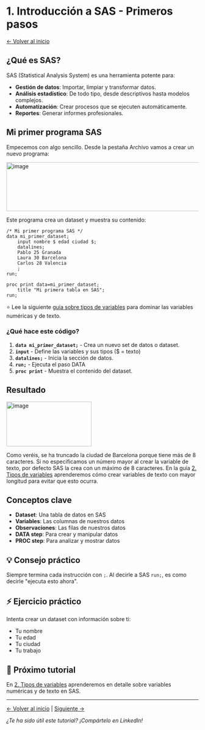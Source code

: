 # 1. Introducción a SAS - Primeros pasos

[← Volver al inicio](./index.html)

## ¿Qué es SAS?

SAS (Statistical Analysis System) es una herramienta potente para:
- **Gestión de datos**: Importar, limpiar y transformar datos.
- **Análisis estadístico**: De todo tipo, desde descriptivos hasta modelos complejos. 
- **Automatización**: Crear procesos que se ejecuten automáticamente.
- **Reportes**: Generar informes profesionales.

## Mi primer programa SAS

Empecemos con algo sencillo. Desde la pestaña Archivo vamos a crear un nuevo programa:

<img width="517" height="128" alt="image" src="https://github.com/user-attachments/assets/a10cb947-a103-49ef-9a9a-704acba2dbca" />



Este programa crea un dataset y muestra su contenido:

```sas
/* Mi primer programa SAS */
data mi_primer_dataset;
    input nombre $ edad ciudad $;
    datalines;
    Pablo 25 Granada
    Laura 30 Barcelona
    Carlos 28 Valencia
    ;
run;

proc print data=mi_primer_dataset;
    title "Mi primera tabla en SAS";
run;
```

⭐ Lee la siguiente [guía sobre tipos de variables](./02-tipos-variables.html) para dominar las variables numéricas y de texto.

### ¿Qué hace este código?

1. **`data mi_primer_dataset;`** - Crea un nuevo set de datos o dataset.
2. **`input`** - Define las variables y sus tipos ($ = texto)
3. **`datalines;`** - Inicia la sección de datos.
4. **`run;`** - Ejecuta el paso DATA
5. **`proc print`** - Muestra el contenido del dataset.

## Resultado 

<img width="223" height="117" alt="image" src="https://github.com/user-attachments/assets/cf371d3b-e494-40c7-b9fc-dd08751a8991" />

Como veréis, se ha truncado la ciudad de Barcelona porque tiene más de 8 caracteres. Si no especificamos un número mayor al crear la variable de texto, por defecto SAS la crea con un máximo de 8 caracteres.
En la guía [2. Tipos de variables](./02-tipos-variables.html) aprenderemos cómo crear variables de texto con mayor longitud para evitar que esto ocurra.

## Conceptos clave 

- **Dataset**: Una tabla de datos en SAS
- **Variables**: Las columnas de nuestros datos
- **Observaciones**: Las filas de nuestros datos
- **DATA step**: Para crear y manipular datos
- **PROC step**: Para analizar y mostrar datos

## 💡 Consejo práctico

Siempre termina cada instrucción con `;`. Al decirle a SAS `run;`, es como decirle "ejecuta esto ahora".

## ⚡ Ejercicio práctico

Intenta crear un dataset con información sobre ti:
- Tu nombre
- Tu edad  
- Tu ciudad
- Tu trabajo

## 🔗 Próximo tutorial

En [2. Tipos de variables](./02-tipos-variables.html) aprenderemos en detalle sobre variables numéricas y de texto en SAS.

---

[← Volver al inicio](./index.html) | [Siguiente →](./02-tipos-variables.html)

*¿Te ha sido útil este tutorial? ¡Compártelo en LinkedIn!*
